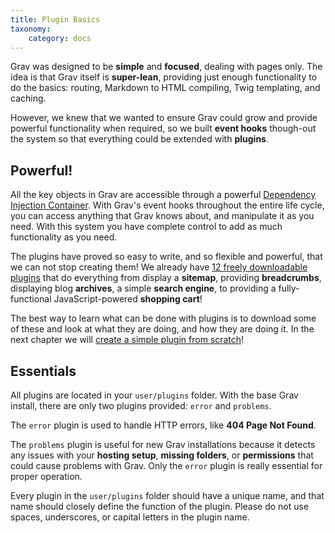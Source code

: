 ```yaml
---
title: Plugin Basics
taxonomy:
    category: docs
---
```


Grav was designed to be **simple** and **focused**, dealing with pages only.  The idea is that Grav itself is **super-lean**, providing just enough functionality to do the basics: routing, Markdown to HTML compiling, Twig templating, and caching.  

However, we knew that we wanted to ensure Grav could grow and provide powerful functionality when required, so we built **event hooks** though-out the system so that everything could be extended with **plugins**.

## Powerful!

All the key objects in Grav are accessible through a powerful [Dependency Injection Container][di].  With Grav's event hooks throughout the entire life cycle, you can access anything that Grav knows about, and manipulate it as you need.  With this system you have complete control to add as much functionality as you need.

The plugins have proved so easy to write, and so flexible and powerful, that we can not stop creating them! We already have [12 freely downloadable plugins][plugins] that do everything from display a **sitemap**, providing **breadcrumbs**, displaying blog **archives**, a simple **search engine**, to providing a fully-functional JavaScript-powered **shopping cart**!

The best way to learn what can be done with plugins is to download some of these and look at what they are doing, and how they are doing it. In the next chapter we will [create a simple plugin from scratch][tutorial]! 

## Essentials

All plugins are located in your `user/plugins` folder.  With the base Grav install, there are only two plugins provided: `error` and `problems`.  

The `error` plugin is used to handle HTTP errors, like **404 Page Not Found**.  

The `problems` plugin is useful for new Grav installations because it detects any issues with your **hosting setup**, **missing folders**, or **permissions** that could cause problems with Grav.  Only the `error` plugin is really essential for proper operation.

Every plugin in the `user/plugins` folder should have a unique name, and that name should closely define the function of the plugin.  Please do not use spaces, underscores, or capital letters in the plugin name.

[plugins]: http://getgrav.org/downloads/plugins#extras
[tutorial]: plugin-tutorial
[di]: http://en.wikipedia.org/wiki/Dependency_injection
